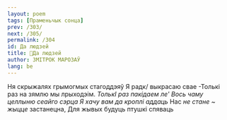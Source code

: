 ```yaml
---
layout: poem
tags: [Праменьчык сонца]
prev: /303/
next: /305/
permalink: /304
id: Да людзей
title: 🚧Да людзей
author: ЗМІТРОК МАРОЗАЎ
lang: be
---
```



Ня скрыжалях грымогмых стагоддэяў Я радк/ выкрасаю свае -Толькі раз на зямлю мы лрыходэім. _ТолькІ_ _раз пакідаем_ _ле'_
_Вось чаму целлыню сеайго сэрца_ _Я хачу вам да кроплі_ _аддаць_ Нас _не стане_ _~_ _жыцце_ застанецна, Для жывых будуць птушкі спяваць
